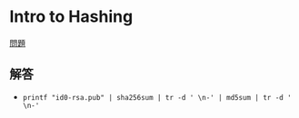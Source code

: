 # Intro to Hashing
[問題]((https://id0-rsa.pub/problem/18/))

## 解答
- `printf "id0-rsa.pub" | sha256sum | tr -d ' \n-' | md5sum | tr -d ' \n-'`
